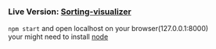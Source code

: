 
### Live Version: [Sorting-visualizer](https://ibrahimsaeedpurdue.github.io/sorting-visualizer/)

`npm start` and open localhost on your browser(127.0.0.1:8000)<br />
your might need to install [node](https://nodejs.org/en/)
